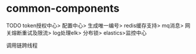 # common-components
TODO
token授权中心>
配置中心>
生成唯一编号>
redis缓存支持>
mq消息>
网关熔断重试及限流>
log处理elk>
分布锁>
elastics>监控中心

调用链跨线程
